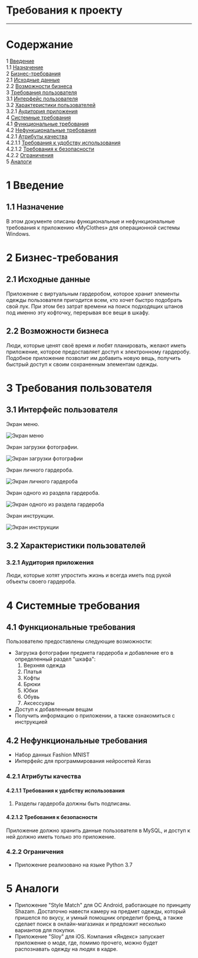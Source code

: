 # Требования к проекту
---

# Содержание
1 [Введение](#intro)  
1.1 [Назначение](#appointment)  
2 [Бизнес-требования](#business_requirements)  
2.1 [Исходные данные](#initial_data)  
2.2 [Возможности бизнеса](#business_opportunities)    
3 [Требования пользователя](#user_requirements)  
3.1 [Интерфейс пользователя](#user_interface)  
3.2 [Характеристики пользователей](#user_specifications)  
3.2.1 [Аудитория приложения](#application_audience)    
4 [Системные требования](#system_requirements)  
4.1 [Функциональные требования](#functional_requirements)  
4.2 [Нефункциональные требования](#non-functional_requirements)  
4.2.1 [Атрибуты качества](#quality_attributes)  
4.2.1.1 [Требования к удобству использования](#requirements_for_ease_of_use)  
4.2.1.2 [Требования к безопасности](#security_requirements)  
4.2.2 [Ограничения](#restrictions)  
5 [Аналоги](#analogues)

<a name="intro"/>

# 1 Введение

<a name="appointment"/>

## 1.1 Назначение
В этом документе описаны функциональные и нефункциональные требования к приложению «MyClothes» для операционной системы Windows.

<a name="business_requirements"/>

# 2 Бизнес-требования

<a name="initial_data"/>

## 2.1 Исходные данные
Приложение с виртуальным гардеробом, которое хранит элементы одежды пользователя пригодится всем, кто хочет быстро подобрать свой лук. При этом без затрат времени на поиск подходящих штанов под именно эту кофточку, перерывая все вещи в шкафу.

<a name="business_opportunities"/>

## 2.2 Возможности бизнеса
Люди, которые ценят своё время и любят планировать, желают иметь приложение, которое предоставляет доступ к электронному гардеробу. Подобное приложение позволит им добавить новую вещь, получить быстрый доступ к своим сохраненным элементам одежды.

<a name="user_requirements"/>

# 3 Требования пользователя

<a name="user_interface"/>

## 3.1 Интерфейс пользователя  

Экран меню.

![Экран меню](https://github.com/widbnudb/MyClothes/blob/master/Images/New%20Mockup%201.png)

Экран загрузки фотографии.

![Экран загрузки фотографии](https://github.com/widbnudb/MyClothes/blob/master/Images/New%20Mockup%202_edit.png)
 
Экран личного гардероба.

![Экран личного гардероба](https://github.com/widbnudb/MyClothes/blob/master/Images/New%20Mockup%203.png)

Экран одного из раздела гардероба.

![Экран одного из раздела гардероба](https://github.com/widbnudb/MyClothes/blob/master/Images/New%20Mockup%205.png)
  
Экран инструкции. 

![Экран инструкции](https://github.com/widbnudb/MyClothes/blob/master/Images/New%20Mockup%204.png)


<a name="user_specifications"/>

## 3.2 Характеристики пользователей

<a name="application_audience"/>

### 3.2.1 Аудитория приложения

Люди, которые хотят упростить жизнь и всегда иметь под рукой объекты своего гардероба.

<a name="system_requirements"/>

# 4 Системные требования

<a name="functional_requirements"/>

## 4.1 Функциональные требования

Пользователю предоставлены следующие возможности:
- Загрузка фотографии предмета гардероба и добавление его в определенный раздел "шкафа":
  1. Верхняя одежда
  2. Платья
  3. Кофты
  4. Брюки
  5. Юбки
  6. Обувь
  7. Аксессуары
- Доступ к добавленным вещам
- Получить информацию о приложении, а также ознакомиться с инструкцией

<a name="non-functional_requirements"/>

## 4.2 Нефункциональные требования
* Набор данных Fashion MNIST
* Интерфейс для программирования нейросетей Keras

<a name="quality_attributes"/>

### 4.2.1 Атрибуты качества

<a name="requirements_for_ease_of_use"/>

#### 4.2.1.1 Требования к удобству использования
1. Разделы гардероба должны быть подписаны.

<a name="security_requirements"/>

#### 4.2.1.2 Требования к безопасности
Приложение должно хранить данные пользователя в MySQL, и доступ к ней должно иметь только это приложение.

<a name="restrictions"/>

### 4.2.2 Ограничения
* Приложение реализовано на языке Python 3.7

<a name="analogues"/>

# 5 Аналоги
- Приложение "Style Match" для ОС Android, работающее по принципу Shazam. Достаточно навести камеру на предмет одежды, который пришелся по вкусу, и умный помощник определит бренд, а также сделает поиск в онлайн-магазинах и предложит несколько вариантов для покупки.
- Приложение "Sloy" для iOS. Компания «Яндекс» запускает приложение о моде, где, помимо прочего, можно будет распознавать одежду на людях в кадре.
